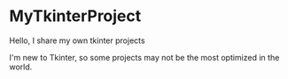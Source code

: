 # MyTkinterProject
Hello, I share my own tkinter projects

I'm new to Tkinter, so some projects may not be the most optimized in the world.
